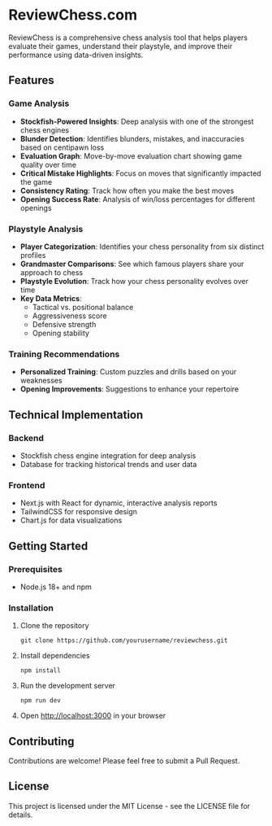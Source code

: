 # ReviewChess.com

ReviewChess is a comprehensive chess analysis tool that helps players evaluate their games, understand their playstyle, and improve their performance using data-driven insights.

## Features

### Game Analysis
- **Stockfish-Powered Insights**: Deep analysis with one of the strongest chess engines
- **Blunder Detection**: Identifies blunders, mistakes, and inaccuracies based on centipawn loss
- **Evaluation Graph**: Move-by-move evaluation chart showing game quality over time
- **Critical Mistake Highlights**: Focus on moves that significantly impacted the game
- **Consistency Rating**: Track how often you make the best moves
- **Opening Success Rate**: Analysis of win/loss percentages for different openings

### Playstyle Analysis
- **Player Categorization**: Identifies your chess personality from six distinct profiles
- **Grandmaster Comparisons**: See which famous players share your approach to chess
- **Playstyle Evolution**: Track how your chess personality evolves over time
- **Key Data Metrics**:
  - Tactical vs. positional balance
  - Aggressiveness score
  - Defensive strength
  - Opening stability

### Training Recommendations
- **Personalized Training**: Custom puzzles and drills based on your weaknesses
- **Opening Improvements**: Suggestions to enhance your repertoire

## Technical Implementation

### Backend
- Stockfish chess engine integration for deep analysis
- Database for tracking historical trends and user data

### Frontend
- Next.js with React for dynamic, interactive analysis reports
- TailwindCSS for responsive design
- Chart.js for data visualizations

## Getting Started

### Prerequisites
- Node.js 18+ and npm

### Installation
1. Clone the repository
   ```
   git clone https://github.com/yourusername/reviewchess.git
   ```

2. Install dependencies
   ```
   npm install
   ```

3. Run the development server
   ```
   npm run dev
   ```

4. Open [http://localhost:3000](http://localhost:3000) in your browser

## Contributing

Contributions are welcome! Please feel free to submit a Pull Request.

## License

This project is licensed under the MIT License - see the LICENSE file for details.